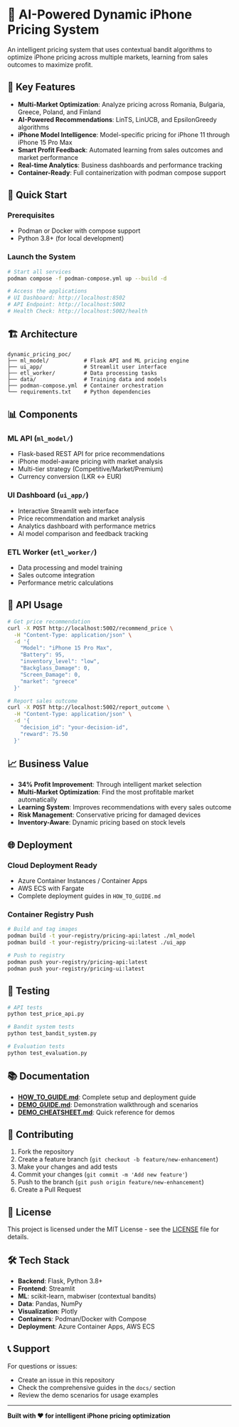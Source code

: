 # 📱 AI-Powered Dynamic iPhone Pricing System

An intelligent pricing system that uses contextual bandit algorithms to optimize iPhone pricing across multiple markets, learning from sales outcomes to maximize profit.

## 🎯 Key Features

- **Multi-Market Optimization**: Analyze pricing across Romania, Bulgaria, Greece, Poland, and Finland
- **AI-Powered Recommendations**: LinTS, LinUCB, and EpsilonGreedy algorithms
- **iPhone Model Intelligence**: Model-specific pricing for iPhone 11 through iPhone 15 Pro Max
- **Smart Profit Feedback**: Automated learning from sales outcomes and market performance
- **Real-time Analytics**: Business dashboards and performance tracking
- **Container-Ready**: Full containerization with podman compose support

## 🚀 Quick Start

### Prerequisites
- Podman or Docker with compose support
- Python 3.8+ (for local development)

### Launch the System
```bash
# Start all services
podman compose -f podman-compose.yml up --build -d

# Access the applications
# UI Dashboard: http://localhost:8502
# API Endpoint: http://localhost:5002
# Health Check: http://localhost:5002/health
```

## 🏗️ Architecture

```
dynamic_pricing_poc/
├── ml_model/           # Flask API and ML pricing engine
├── ui_app/             # Streamlit user interface  
├── etl_worker/         # Data processing tasks
├── data/               # Training data and models
├── podman-compose.yml  # Container orchestration
└── requirements.txt    # Python dependencies
```

## 📊 Components

### ML API (`ml_model/`)
- Flask-based REST API for price recommendations
- iPhone model-aware pricing with market analysis  
- Multi-tier strategy (Competitive/Market/Premium)
- Currency conversion (LKR ↔ EUR)

### UI Dashboard (`ui_app/`)  
- Interactive Streamlit web interface
- Price recommendation and market analysis
- Analytics dashboard with performance metrics
- AI model comparison and feedback tracking

### ETL Worker (`etl_worker/`)
- Data processing and model training
- Sales outcome integration
- Performance metric calculations

## 🔗 API Usage

```bash
# Get price recommendation
curl -X POST http://localhost:5002/recommend_price \
  -H "Content-Type: application/json" \
  -d '{
    "Model": "iPhone 15 Pro Max",
    "Battery": 95,
    "inventory_level": "low",
    "Backglass_Damage": 0,
    "Screen_Damage": 0,
    "market": "greece"
  }'

# Report sales outcome  
curl -X POST http://localhost:5002/report_outcome \
  -H "Content-Type: application/json" \
  -d '{
    "decision_id": "your-decision-id",
    "reward": 75.50
  }'
```

## 📈 Business Value

- **34% Profit Improvement**: Through intelligent market selection
- **Multi-Market Optimization**: Find the most profitable market automatically
- **Learning System**: Improves recommendations with every sales outcome
- **Risk Management**: Conservative pricing for damaged devices
- **Inventory-Aware**: Dynamic pricing based on stock levels

## 🌐 Deployment

### Cloud Deployment Ready
- Azure Container Instances / Container Apps
- AWS ECS with Fargate
- Complete deployment guides in `HOW_TO_GUIDE.md`

### Container Registry Push
```bash
# Build and tag images
podman build -t your-registry/pricing-api:latest ./ml_model
podman build -t your-registry/pricing-ui:latest ./ui_app

# Push to registry
podman push your-registry/pricing-api:latest
podman push your-registry/pricing-ui:latest
```

## 🧪 Testing

```bash
# API tests
python test_price_api.py

# Bandit system tests  
python test_bandit_system.py

# Evaluation tests
python test_evaluation.py
```

## 📚 Documentation

- **[HOW_TO_GUIDE.md](HOW_TO_GUIDE.md)**: Complete setup and deployment guide
- **[DEMO_GUIDE.md](DEMO_GUIDE.md)**: Demonstration walkthrough and scenarios  
- **[DEMO_CHEATSHEET.md](DEMO_CHEATSHEET.md)**: Quick reference for demos

## 🤝 Contributing

1. Fork the repository
2. Create a feature branch (`git checkout -b feature/new-enhancement`)
3. Make your changes and add tests
4. Commit your changes (`git commit -m 'Add new feature'`)
5. Push to the branch (`git push origin feature/new-enhancement`)
6. Create a Pull Request

## 📄 License

This project is licensed under the MIT License - see the [LICENSE](LICENSE) file for details.

## 🛠️ Tech Stack

- **Backend**: Flask, Python 3.8+
- **Frontend**: Streamlit
- **ML**: scikit-learn, mabwiser (contextual bandits)
- **Data**: Pandas, NumPy
- **Visualization**: Plotly
- **Containers**: Podman/Docker with Compose
- **Deployment**: Azure Container Apps, AWS ECS

## 📞 Support

For questions or issues:
- Create an issue in this repository
- Check the comprehensive guides in the `docs/` section
- Review the demo scenarios for usage examples

---

**Built with ❤️ for intelligent iPhone pricing optimization**
